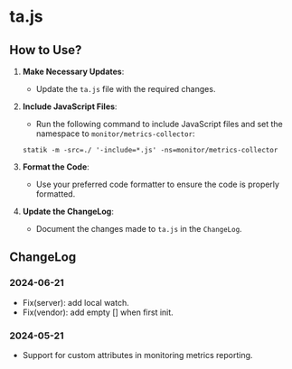 # ta.js

## How to Use?

1. **Make Necessary Updates**:
   - Update the `ta.js` file with the required changes.

2. **Include JavaScript Files**:
   - Run the following command to include JavaScript files and set the namespace to `monitor/metrics-collector`:
    ```shell
    statik -m -src=./ '-include=*.js' -ns=monitor/metrics-collector
    ```

3. **Format the Code**:
   - Use your preferred code formatter to ensure the code is properly formatted.

4. **Update the ChangeLog**:
   - Document the changes made to `ta.js` in the `ChangeLog`.

## ChangeLog

### 2024-06-21

- Fix(server): add local watch.
- Fix(vendor): add empty [] when first init.


### 2024-05-21

- Support for custom attributes in monitoring metrics reporting.
